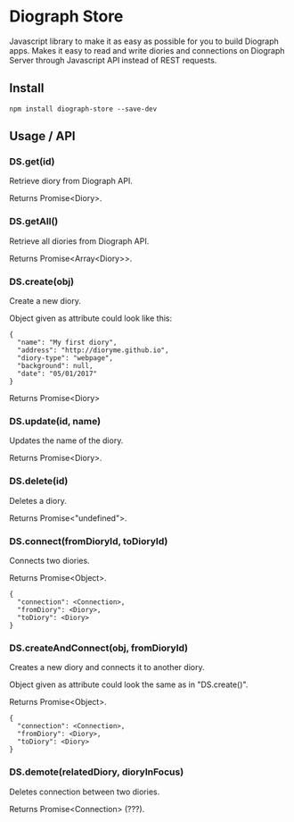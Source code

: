 # Diograph Store

Javascript library to make it as easy as possible for you to build Diograph apps.
Makes it easy to read and write diories and connections on Diograph Server through Javascript API instead of REST requests.

## Install

```
npm install diograph-store --save-dev
```

## Usage / API

### DS.get(id)

Retrieve diory from Diograph API.

Returns Promise\<Diory>.

### DS.getAll()

Retrieve all diories from Diograph API.

Returns Promise\<Array\<Diory>>.

### DS.create(obj)

Create a new diory.

Object given as attribute could look like this:
```
{
  "name": "My first diory",
  "address": "http://dioryme.github.io",
  "diory-type": "webpage",
  "background": null,
  "date": "05/01/2017"
}
```

Returns Promise\<Diory>

### DS.update(id, name)

Updates the name of the diory.

Returns Promise\<Diory>.

### DS.delete(id)

Deletes a diory.

Returns Promise\<"undefined">.

### DS.connect(fromDioryId, toDioryId)

Connects two diories.

Returns Promise\<Object>.

```
{
  "connection": <Connection>,
  "fromDiory": <Diory>,
  "toDiory": <Diory>
}
```

### DS.createAndConnect(obj, fromDioryId)

Creates a new diory and connects it to another diory.

Object given as attribute could look the same as in "DS.create()".

Returns Promise\<Object>.

```
{
  "connection": <Connection>,
  "fromDiory": <Diory>,
  "toDiory": <Diory>
}
```

### DS.demote(relatedDiory, dioryInFocus)

Deletes connection between two diories.

Returns Promise\<Connection> (???).
